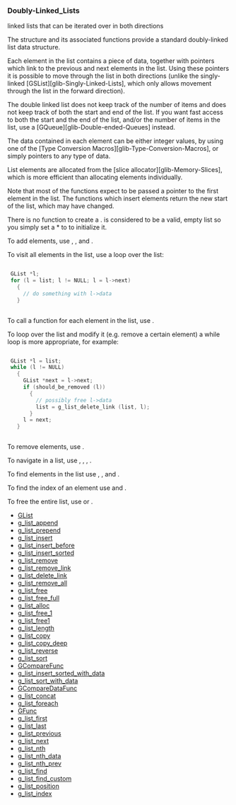 ### Doubly-Linked_Lists

linked lists that can be iterated over in both directions

 The [](GList) structure and its associated functions provide a standard
 doubly-linked list data structure.

 Each element in the list contains a piece of data, together with
 pointers which link to the previous and next elements in the list.
 Using these pointers it is possible to move through the list in both
 directions (unlike the singly-linked [GSList][glib-Singly-Linked-Lists],
 which only allows movement through the list in the forward direction).

 The double linked list does not keep track of the number of items 
 and does not keep track of both the start and end of the list. If
 you want fast access to both the start and the end of the list, 
 and/or the number of items in the list, use a
 [GQueue][glib-Double-ended-Queues] instead.

 The data contained in each element can be either integer values, by
 using one of the [Type Conversion Macros][glib-Type-Conversion-Macros],
 or simply pointers to any type of data.

 List elements are allocated from the [slice allocator][glib-Memory-Slices],
 which is more efficient than allocating elements individually.

 Note that most of the [](GList) functions expect to be passed a pointer
 to the first element in the list. The functions which insert
 elements return the new start of the list, which may have changed.

 There is no function to create a [](GList). [](NULL) is considered to be
 a valid, empty list so you simply set a [](GList)* to [](NULL) to initialize
 it.

 To add elements, use [](g_list_append), [](g_list_prepend),
 [](g_list_insert) and [](g_list_insert_sorted).

 To visit all elements in the list, use a loop over the list:
 
```C

 GList *l;
 for (l = list; l != NULL; l = l->next)
   {
     // do something with l->data
   }
 
```


 To call a function for each element in the list, use [](g_list_foreach).

 To loop over the list and modify it (e.g. remove a certain element)
 a while loop is more appropriate, for example:
 
```C

 GList *l = list;
 while (l != NULL)
   {
     GList *next = l->next;
     if (should_be_removed (l))
       {
         // possibly free l->data
         list = g_list_delete_link (list, l);
       }
     l = next;
   }
 
```


 To remove elements, use [](g_list_remove).

 To navigate in a list, use [](g_list_first), [](g_list_last),
 [](g_list_next), [](g_list_previous).

 To find elements in the list use [](g_list_nth), [](g_list_nth_data),
 [](g_list_find) and [](g_list_find_custom).

 To find the index of an element use [](g_list_position) and
 [](g_list_index).

 To free the entire list, use [](g_list_free) or [](g_list_free_full).

* [GList]()
* [g_list_append]()
* [g_list_prepend]()
* [g_list_insert]()
* [g_list_insert_before]()
* [g_list_insert_sorted]()
* [g_list_remove]()
* [g_list_remove_link]()
* [g_list_delete_link]()
* [g_list_remove_all]()
* [g_list_free]()
* [g_list_free_full]()
* [g_list_alloc]()
* [g_list_free_1]()
* [g_list_free1]()
* [g_list_length]()
* [g_list_copy]()
* [g_list_copy_deep]()
* [g_list_reverse]()
* [g_list_sort]()
* [GCompareFunc]()
* [g_list_insert_sorted_with_data]()
* [g_list_sort_with_data]()
* [GCompareDataFunc]()
* [g_list_concat]()
* [g_list_foreach]()
* [GFunc]()
* [g_list_first]()
* [g_list_last]()
* [g_list_previous]()
* [g_list_next]()
* [g_list_nth]()
* [g_list_nth_data]()
* [g_list_nth_prev]()
* [g_list_find]()
* [g_list_find_custom]()
* [g_list_position]()
* [g_list_index]()
